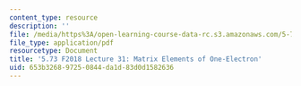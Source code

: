```yaml
---
content_type: resource
description: ''
file: /media/https%3A/open-learning-course-data-rc.s3.amazonaws.com/5-73-quantum-mechanics-i-fall-2018/653b326897250844da1d83d0d1582636_MIT5_73F18_Lec31.pdf
file_type: application/pdf
resourcetype: Document
title: '5.73 F2018 Lecture 31: Matrix Elements of One-Electron'
uid: 653b3268-9725-0844-da1d-83d0d1582636
---
```

